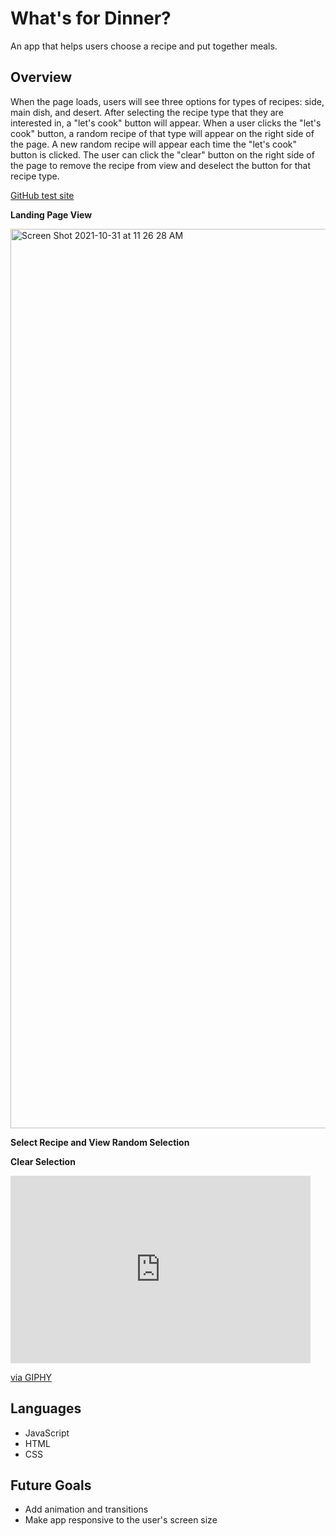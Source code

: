 # What's for Dinner?

An app that helps users choose a recipe and put together meals. 

## Overview

When the page loads, users will see three options for types of recipes: side, main dish, and desert. After selecting the recipe type that they are interested in, a "let's cook" button will appear. When a user clicks the "let's cook" button, a random recipe of that type will appear on the right side of the page. A new random recipe will appear each time the "let's cook" button is clicked. The user can click the "clear" button on the right side of the page to remove the recipe from view and deselect the button for that recipe type. 

[GitHub test site](https://aliroemhildt.github.io/whats-for-dinner/)

**Landing Page View**

<img width="1439" alt="Screen Shot 2021-10-31 at 11 26 28 AM" src="https://user-images.githubusercontent.com/90285501/139595262-e2294983-3fd5-4c94-9106-73a924b9fbf3.png">

**Select Recipe and View Random Selection**

**Clear Selection**

<iframe src="https://giphy.com/embed/YVCPRyVy3pPWIUbknQ" width="480" height="300" frameBorder="0" class="giphy-embed" allowFullScreen></iframe><p><a href="https://giphy.com/gifs/YVCPRyVy3pPWIUbknQ">via GIPHY</a></p>

## Languages 

- JavaScript
- HTML
- CSS

## Future Goals
- Add animation and transitions
- Make app responsive to the user's screen size 

